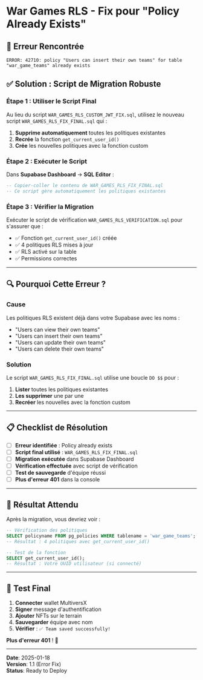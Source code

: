 # War Games RLS - Fix pour "Policy Already Exists"

## 🚨 Erreur Rencontrée

```
ERROR: 42710: policy "Users can insert their own teams" for table "war_game_teams" already exists
```

## ✅ Solution : Script de Migration Robuste

### **Étape 1 : Utiliser le Script Final**

Au lieu du script `WAR_GAMES_RLS_CUSTOM_JWT_FIX.sql`, utilisez le nouveau script `WAR_GAMES_RLS_FIX_FINAL.sql` qui :

1. **Supprime automatiquement** toutes les politiques existantes
2. **Recrée** la fonction `get_current_user_id()`
3. **Crée** les nouvelles politiques avec la fonction custom

### **Étape 2 : Exécuter le Script**

Dans **Supabase Dashboard** → **SQL Editor** :

```sql
-- Copier-coller le contenu de WAR_GAMES_RLS_FIX_FINAL.sql
-- Ce script gère automatiquement les politiques existantes
```

### **Étape 3 : Vérifier la Migration**

Exécuter le script de vérification `WAR_GAMES_RLS_VERIFICATION.sql` pour s'assurer que :

- ✅ Fonction `get_current_user_id()` créée
- ✅ 4 politiques RLS mises à jour
- ✅ RLS activé sur la table
- ✅ Permissions correctes

---

## 🔍 Pourquoi Cette Erreur ?

### **Cause**
Les politiques RLS existent déjà dans votre Supabase avec les noms :
- "Users can view their own teams"
- "Users can insert their own teams" 
- "Users can update their own teams"
- "Users can delete their own teams"

### **Solution**
Le script `WAR_GAMES_RLS_FIX_FINAL.sql` utilise une boucle `DO $$` pour :
1. **Lister** toutes les politiques existantes
2. **Les supprimer** une par une
3. **Recréer** les nouvelles avec la fonction custom

---

## 📋 Checklist de Résolution

- [ ] **Erreur identifiée** : Policy already exists
- [ ] **Script final utilisé** : `WAR_GAMES_RLS_FIX_FINAL.sql`
- [ ] **Migration exécutée** dans Supabase Dashboard
- [ ] **Vérification effectuée** avec script de vérification
- [ ] **Test de sauvegarde** d'équipe réussi
- [ ] **Plus d'erreur 401** dans la console

---

## 🎯 Résultat Attendu

Après la migration, vous devriez voir :

```sql
-- Vérification des politiques
SELECT policyname FROM pg_policies WHERE tablename = 'war_game_teams';
-- Résultat : 4 politiques avec get_current_user_id()

-- Test de la fonction
SELECT get_current_user_id();
-- Résultat : Votre UUID utilisateur (si connecté)
```

---

## 🚀 Test Final

1. **Connecter** wallet MultiversX
2. **Signer** message d'authentification
3. **Ajouter** NFTs sur le terrain
4. **Sauvegarder** équipe avec nom
5. **Vérifier** : `✅ Team saved successfully!`

**Plus d'erreur 401** ! 🎉

---

**Date**: 2025-01-18  
**Version**: 1.1 (Error Fix)  
**Status**: Ready to Deploy


